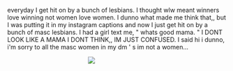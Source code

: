 everyday I get hit on by a bunch of lesbians. I thought wlw meant winners love winning not women love women. I dunno what made me think that,, but I was putting it in my instagram captions and now I just get hit on by a bunch of masc lesbians. I had a girl text me, " whats good mama. " I DONT LOOK LIKE A MAMA I DONT THINK,, IM JUST CONFUSED. I said hi i dunno, i'm sorry to all the masc women in my dm ' s im not a women...

⠀⠀⠀⠀⠀⠀⠀⠀⠀⠀⠀⠀⠀⠀⠀⠀⠀⠀![](https://i.postimg.cc/R0r8pQWm/trim-B22-D50-F3-CA52-4-F78-AF40-7-B0-EB044-D294.gif)
